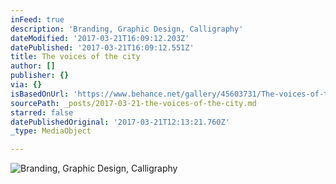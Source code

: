 ```yaml
---
inFeed: true
description: 'Branding, Graphic Design, Calligraphy'
dateModified: '2017-03-21T16:09:12.203Z'
datePublished: '2017-03-21T16:09:12.551Z'
title: The voices of the city
author: []
publisher: {}
via: {}
isBasedOnUrl: 'https://www.behance.net/gallery/45603731/The-voices-of-the-city'
sourcePath: _posts/2017-03-21-the-voices-of-the-city.md
starred: false
datePublishedOriginal: '2017-03-21T12:13:21.760Z'
_type: MediaObject

---
```

![Branding, Graphic Design, Calligraphy](https://the-grid-user-content.s3-us-west-2.amazonaws.com/bf0ef5a4-f766-49c6-827c-e1d675727977.png)
